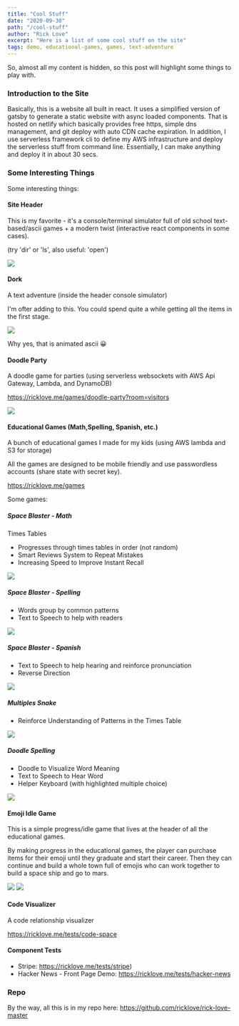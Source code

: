 ```yaml
---
title: "Cool Stuff"
date: "2020-09-30"
path: "/cool-stuff"
author: "Rick Love"
excerpt: "Here is a list of some cool stuff on the site"
tags: demo, educational-games, games, text-adventure
---
```


So, almost all my content is hidden, so this post will highlight some things to play with.


### Introduction to the Site

Basically, this is a website all built in react. It uses a simplified version of gatsby to generate a static website with async loaded components. That is hosted on netlify which basically provides free https, simple dns management, and git deploy with auto CDN cache expiration. In addition, I use serverless framework cli to define my AWS infrastructure and deploy the serverless stuff from command line. Essentially, I can make anything and deploy it in about 30 secs.


### Some Interesting Things

Some interesting things:

#### Site Header

This is my favorite - it's a console/terminal simulator full of old school text-based/ascii games + a modern twist (interactive react components in some cases).

(try 'dir' or 'ls', also useful: 'open')

![](console.png)

#### Dork

A text adventure (inside the header console simulator)

I'm ofter adding to this. You could spend quite a while getting all the items in the first stage.

![](dork-intro.gif)

Why yes, that is animated ascii 😀

#### Doodle Party

A doodle game for parties (using serverless websockets with AWS Api Gateway, Lambda, and DynamoDB)

https://ricklove.me/games/doodle-party?room=visitors

![](doodle-party.png)

#### Educational Games (Math,Spelling, Spanish, etc.)

A bunch of educational games I made for my kids (using AWS lambda and S3 for storage)

All the games are designed to be mobile friendly and use passwordless accounts (share state with secret key).

https://ricklove.me/games

Some games:

##### Space Blaster - Math

Times Tables 

- Progresses through times tables in order (not random)
- Smart Reviews System to Repeat Mistakes
- Increasing Speed to Improve Instant Recall

![](space-blast-math.png)

##### Space Blaster - Spelling

- Words group by common patterns
- Text to Speech to help with readers

![](space-blaster-spelling.png)

##### Space Blaster - Spanish

- Text to Speech to help hearing and reinforce pronunciation
- Reverse Direction

![](space-blast-spanish.png)

##### Multiples Snake

- Reinforce Understanding of Patterns in the Times Table

![](multiples-snake.png)

##### Doodle Spelling

- Doodle to Visualize Word Meaning
- Text to Speech to Hear Word
- Helper Keyboard (with highlighted multiple choice)

![](doodle-spelling.png)


#### Emoji Idle Game

This is a simple progress/idle game that lives at the header of all the educational games.

By making progress in the educational games, the player can purchase items for their emoji until they graduate and start their career. Then they can continue and build a whole town full of emojis who can work together to build a space ship and go to mars.

![](emoji-idle.png)
![](emoji-idle-space-blast.png)


#### Code Visualizer

A code relationship visualizer

https://ricklove.me/tests/code-space

#### Component Tests

- Stripe: https://ricklove.me/tests/stripe)
- Hacker News - Front Page Demo: https://ricklove.me/tests/hacker-news


### Repo

By the way, all this is in my repo here: https://github.com/ricklove/rick-love-master
